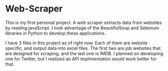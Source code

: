 # Web-Scraper
This is my first personal project. A web scraper extracts data from websites by reading javaScript. I took advantage of the BeautifulSoup and Selenium libraries in Python to develop these applications.  

I have 3 files in this project as of right now. Each of them are website specific, and output data into excel files. 
The first two are job websites that are designed for scraping, and the last one is IMDB. I planned on developing one for Twitter, but I realized an API implimentation would work better for that. 
